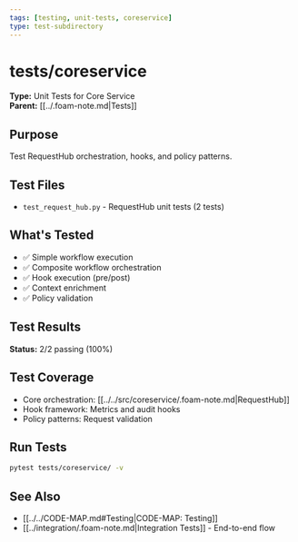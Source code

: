 ```yaml
---
tags: [testing, unit-tests, coreservice]
type: test-subdirectory
---
```


# tests/coreservice

**Type:** Unit Tests for Core Service  
**Parent:** [[../.foam-note.md|Tests]]

## Purpose
Test RequestHub orchestration, hooks, and policy patterns.

## Test Files
- `test_request_hub.py` - RequestHub unit tests (2 tests)

## What's Tested
- ✅ Simple workflow execution
- ✅ Composite workflow orchestration
- ✅ Hook execution (pre/post)
- ✅ Context enrichment
- ✅ Policy validation

## Test Results
**Status:** 2/2 passing (100%)

## Test Coverage
- Core orchestration: [[../../src/coreservice/.foam-note.md|RequestHub]]
- Hook framework: Metrics and audit hooks
- Policy patterns: Request validation

## Run Tests
```bash
pytest tests/coreservice/ -v
```

## See Also
- [[../../CODE-MAP.md#Testing|CODE-MAP: Testing]]
- [[../integration/.foam-note.md|Integration Tests]] - End-to-end flow
